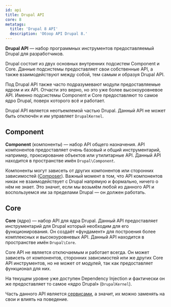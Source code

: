 ```yaml
---
id: api
title: Drupal API
core: 8
metatags:
  title: 'Drupal 8 API'
  description: 'Обзор API Drupal 8.'
---
```


**Drupal API** — набор программных инструментов предоставляемый Drupal для разработчиков.

Drupal состоит из двух основных внутренних подсистем Component и Core. Данные подсистемы предоставляет свои собственные API, а также взаимодействуют между собой, тем самым и образуя Drupal API.

Под Drupal API также часто подразумевают модули предоставляемые ядром и их API. Отчасти это верно, но это уже более высокоуровневое API. Именно подсистемы Component и Core предоставляют то самое ядро Drupal, поверх которого всё и работает.

Drupal API является неотъемлемой частью Drupal. Данный API не может быть отключён и им управляет `DrupalKernel`. 

## Component

**Component** (компоненты) — набор API общего назначения. API компонентов предоставляет очень базовый и общий инструментарий, например, проксирование объектов или утилитарные API. Данный API находится в пространстве имён `Drupal\Component`.

Компоненты могут зависеть от других компонентов или сторонних зависимостей ([Composer](../../composer/composer.md)). Важный момент в том, что API компонентов никак не взаимодействует с Drupal напрямую и формально, ничего о нём не знает. Это значит, если мы возьмём любой из данного API и воспользуемся им за пределами Drupal — он должен работать.

## Core

**Core** (ядро) — набор API для ядра Drupal. Данный API предоставляет инструментарий для Drupal который необходим для его функционирования. Он создаёт «фундамент» для построения более комплексных и высокоуровневых API. Данный API находится в пространстве имён `Drupal\Core`.

Core API не является отключаемым и работает всегда. Он может зависеть от компонентов, сторонних зависимостей или же других Core API инструментов, но не может от модулей, так как предоставляет функционал для них.

На текущем уровне уже доступен Dependency Injection и фактически он же предоставляет то самое «ядро Drupal» (`DrupalKernel`).

Часть данного API является [сервисами](services/services.md), а значит, их можно заменять на свои и влиять на поведение.
